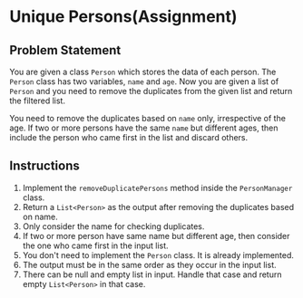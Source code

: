 # Unique Persons(Assignment)
## Problem Statement
You are given a class `Person` which stores the data of each person. The `Person` class has two variables, `name` and
`age`. Now you are given a list of `Person` and you need to remove the duplicates from the given list and return the
filtered list.

You need to remove the duplicates based on `name` only, irrespective of the age. If two or more persons have the same
`name` but different ages, then include the person who came first in the list and discard others.


## Instructions
1. Implement the `removeDuplicatePersons` method inside the `PersonManager` class.
2. Return a `List<Person>` as the output after removing the duplicates based on name.
3. Only consider the name for checking duplicates.
4. If two or more person have same name but different age, then consider the one who came first in the input list.
5. You don't need to implement the `Person` class. It is already implemented.
6. The output must be in the same order as they occur in the input list.
7. There can be null and empty list in input. Handle that case and return empty `List<Person>` in that case.
